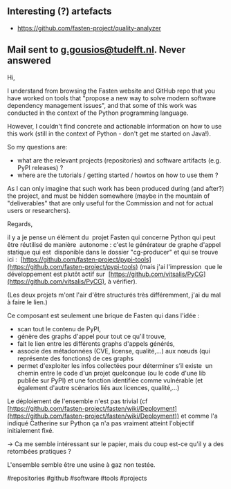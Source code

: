 
## Interesting (?) artefacts

- https://github.com/fasten-project/quality-analyzer


## Mail sent to g.gousios@tudelft.nl. Never answered


Hi,

I understand from browsing the Fasten website and GitHub repo that you have worked on tools that "propose a new way to solve modern software dependency management issues", and that some of this work was conducted in the context of the Python programming language.

However, I couldn't find concrete and actionable information on how to use this work (still in the context of Python - don't get me started on Java!).

So my questions are:

- what are the relevant projects (repositories) and software artifacts (e.g. PyPI releases) ?
- where are the tutorials / getting started / howtos on how to use them ?

As I can only imagine that such work has been produced during (and after?) the project, and must be hidden somewhere (maybe in the mountain of "deliverables" that are only useful for the Commission and not for actual users or researchers).

Regards,


il y a je pense un élément du 
projet Fasten qui concerne Python qui peut être réutilisé de manière 
autonome : c'est le générateur de graphe d'appel statique qui est 
disponible dans le dossier "cg-producer" et qui se trouve ici : 
[https://github.com/fasten-project/pypi-tools](https://github.com/fasten-project/pypi-tools) (mais j'ai l'impression 
que le développement est plutôt actif sur 
[https://github.com/vitsalis/PyCG](https://github.com/vitsalis/PyCG), à vérifier).

(Les deux projets m'ont l'air d'être structurés très différemment, j'ai du mal à faire le lien.)

Ce composant est seulement une brique de Fasten qui dans l'idée :
- scan tout le contenu de PyPI,
- génère des graphs d'appel pour tout ce qu'il trouve,
- fait le lien entre les différents graphs d'appels générés,
- associe des métadonnées (CVE, license, qualité,…) aux nœuds (qui 
représente des fonctions) de ces graphs
- permet d'exploiter les infos collectées pour déterminer s’il existe 
un chemin entre le code d'un projet quelconque (ou le code d'une lib 
publiée sur PyPI) et une fonction identifiée comme vulnérable (et 
également d'autre scénarios liés aux licences, qualité,…)

Le déploiement de l'ensemble n'est pas trivial (cf 
[https://github.com/fasten-project/fasten/wiki/Deployment](https://github.com/fasten-project/fasten/wiki/Deployment)) et comme l'a 
indiqué Catherine sur Python ça n'a pas vraiment atteint l'objectif 
initialement fixé.


→ Ca me semble intéressant sur le papier, mais du coup est-ce qu'il y a des retombées pratiques ?

L'ensemble semble être une usine à gaz non testée.



<!-- Keywords -->
#repositories #github #software #tools #projects
<!-- /Keywords -->
